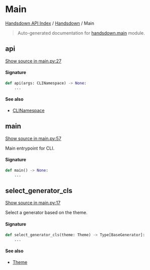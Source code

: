 # Main

[Handsdown API Index](../README.md#handsdown-api-index) /
[Handsdown](./index.md#handsdown) /
Main

> Auto-generated documentation for [handsdown.main](https://github.com/vemel/handsdown/blob/main/handsdown/main.py) module.

## api

[Show source in main.py:27](https://github.com/vemel/handsdown/blob/main/handsdown/main.py#L27)

#### Signature

```python
def api(args: CLINamespace) -> None:
    ...
```

#### See also

- [CLINamespace](./cli_parser.md#clinamespace)



## main

[Show source in main.py:57](https://github.com/vemel/handsdown/blob/main/handsdown/main.py#L57)

Main entrypoint for CLI.

#### Signature

```python
def main() -> None:
    ...
```



## select_generator_cls

[Show source in main.py:17](https://github.com/vemel/handsdown/blob/main/handsdown/main.py#L17)

Select a generator based on the theme.

#### Signature

```python
def select_generator_cls(theme: Theme) -> Type[BaseGenerator]:
    ...
```

#### See also

- [Theme](./constants.md#theme)



